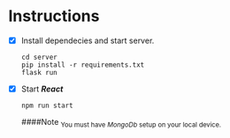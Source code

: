 # Instructions

- [x] Install dependecies and start server.

  ```
  cd server
  pip install -r requirements.txt
  flask run
  ```
  
- [x] Start <strong><em>React</em></strong>

  ```
  npm run start
  ```
  ####Note
  <sub>You must have <em>MongoDb</em> setup on your local device.</sub>
  
  

